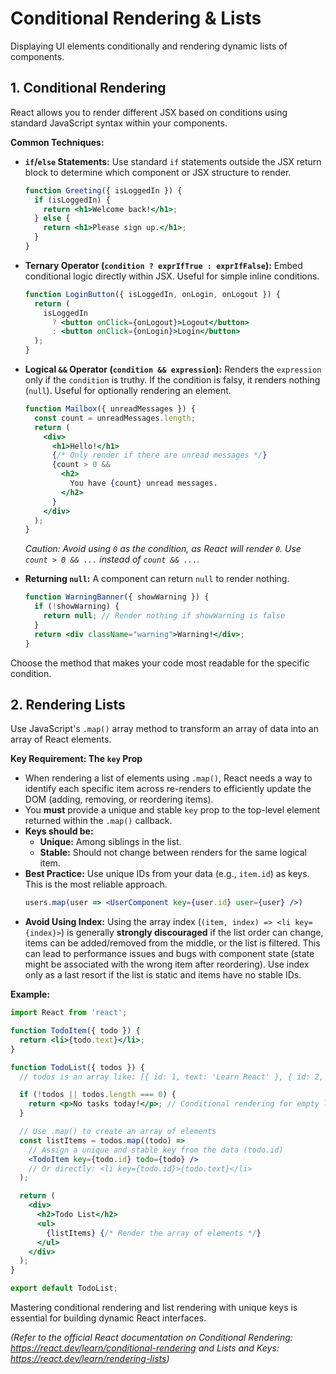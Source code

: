 # Conditional Rendering & Lists

Displaying UI elements conditionally and rendering dynamic lists of components.

## 1. Conditional Rendering

React allows you to render different JSX based on conditions using standard JavaScript syntax within your components.

**Common Techniques:**

*   **`if`/`else` Statements:** Use standard `if` statements outside the JSX return block to determine which component or JSX structure to render.

    ```jsx
    function Greeting({ isLoggedIn }) {
      if (isLoggedIn) {
        return <h1>Welcome back!</h1>;
      } else {
        return <h1>Please sign up.</h1>;
      }
    }
    ```

*   **Ternary Operator (`condition ? exprIfTrue : exprIfFalse`):** Embed conditional logic directly within JSX. Useful for simple inline conditions.

    ```jsx
    function LoginButton({ isLoggedIn, onLogin, onLogout }) {
      return (
        isLoggedIn
          ? <button onClick={onLogout}>Logout</button>
          : <button onClick={onLogin}>Login</button>
      );
    }
    ```

*   **Logical `&&` Operator (`condition && expression`):** Renders the `expression` only if the `condition` is truthy. If the condition is falsy, it renders nothing (`null`). Useful for optionally rendering an element.

    ```jsx
    function Mailbox({ unreadMessages }) {
      const count = unreadMessages.length;
      return (
        <div>
          <h1>Hello!</h1>
          {/* Only render if there are unread messages */}
          {count > 0 &&
            <h2>
              You have {count} unread messages.
            </h2>
          }
        </div>
      );
    }
    ```
    *Caution: Avoid using `0` as the condition, as React will render `0`. Use `count > 0 && ...` instead of `count && ...`.*

*   **Returning `null`:** A component can return `null` to render nothing.

    ```jsx
    function WarningBanner({ showWarning }) {
      if (!showWarning) {
        return null; // Render nothing if showWarning is false
      }
      return <div className="warning">Warning!</div>;
    }
    ```

Choose the method that makes your code most readable for the specific condition.

## 2. Rendering Lists

Use JavaScript's `.map()` array method to transform an array of data into an array of React elements.

**Key Requirement: The `key` Prop**

*   When rendering a list of elements using `.map()`, React needs a way to identify each specific item across re-renders to efficiently update the DOM (adding, removing, or reordering items).
*   You **must** provide a unique and stable `key` prop to the top-level element returned within the `.map()` callback.
*   **Keys should be:**
    *   **Unique:** Among siblings in the list.
    *   **Stable:** Should not change between renders for the same logical item.
*   **Best Practice:** Use unique IDs from your data (e.g., `item.id`) as keys. This is the most reliable approach.
    ```jsx
    users.map(user => <UserComponent key={user.id} user={user} />)
    ```
*   **Avoid Using Index:** Using the array index (`(item, index) => <li key={index}>`) is generally **strongly discouraged** if the list order can change, items can be added/removed from the middle, or the list is filtered. This can lead to performance issues and bugs with component state (state might be associated with the wrong item after reordering). Use index only as a last resort if the list is static and items have no stable IDs.

**Example:**

```jsx
import React from 'react';

function TodoItem({ todo }) {
  return <li>{todo.text}</li>;
}

function TodoList({ todos }) {
  // todos is an array like: [{ id: 1, text: 'Learn React' }, { id: 2, text: 'Build App' }]

  if (!todos || todos.length === 0) {
    return <p>No tasks today!</p>; // Conditional rendering for empty list
  }

  // Use .map() to create an array of elements
  const listItems = todos.map((todo) =>
    // Assign a unique and stable key from the data (todo.id)
    <TodoItem key={todo.id} todo={todo} />
    // Or directly: <li key={todo.id}>{todo.text}</li>
  );

  return (
    <div>
      <h2>Todo List</h2>
      <ul>
        {listItems} {/* Render the array of elements */}
      </ul>
    </div>
  );
}

export default TodoList;
```

Mastering conditional rendering and list rendering with unique keys is essential for building dynamic React interfaces.

*(Refer to the official React documentation on Conditional Rendering: https://react.dev/learn/conditional-rendering and Lists and Keys: https://react.dev/learn/rendering-lists)*
